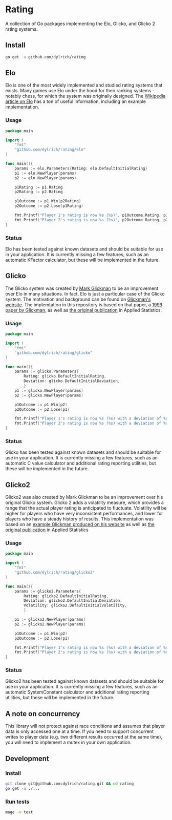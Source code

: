 # Rating

A collection of Go packages implementing the Elo, Glicko, and Glicko 2 rating systems.

## Install

```bash
go get -u github.com/dylrich/rating
```

## Elo

Elo is one of the most widely implemented and studied rating systems that exists. Many games use Elo under the hood for their ranking systems - notably chess, for which the system was originally designed. The [Wikipedia article on Elo](https://en.wikipedia.org/wiki/Elo_rating_system) has a ton of useful information, including an example implementation.

### Usage

```go
package main

import (
    "fmt"
    "github.com/dylrich/rating/elo"
)

func main(){
    params := elo.Parameters{Rating: elo.DefaultInitialRating}
    p1 := elo.NewPlayer(params)
    p2 := elo.NewPlayer(params)

    p1Rating := p1.Rating
    p2Rating := p2.Rating

    p1Outcome := p1.Win(p2Rating)
    p2Outcome := p2.Lose(p1Rating)

    fmt.Printf("Player 1's rating is now %s (%s)", p1Outcome.Rating, p1Outcome.RatingDelta)
    fmt.Printf("Player 2's rating is now %s (%s)", p2Outcome.Rating, p2Outcome.RatingDelta)
}
```

### Status

Elo has been tested against known datasets and should be suitable for use in your application. It is currently missing a few features, such as an automatic KFactor calculator, but these will be implemented in the future.

## Glicko

The Glicko system was created by [Mark Glickman](http://www.glicko.net/) to be an improvement over Elo in many situations. In fact, Elo is just a particular case of the Glicko system. The motivation and background can be found on [Glickman's website](http://www.glicko.net/glicko/glicko.pdf). The implemtation in this repository is based on that paper, a [1999 paper by Glickman](http://www.glicko.net/research/gdescrip.pdf), as well as [the original publication](http://www.glicko.net/research/glicko.pdf) in Applied Statistics.

### Usage

```go
package main

import (
    "fmt"
    "github.com/dylrich/rating/glicko"
)

func main(){
    params := glicko.Parameters{
        Rating: glicko.DefaultInitialRating,
        Deviation: glicko.DefaultInitialDeviation,
        }
    p1 := glicko.NewPlayer(params)
    p2 := glicko.NewPlayer(params)

    p1Outcome := p1.Win(p2)
    p2Outcome := p2.Lose(p1)

    fmt.Printf("Player 1's rating is now %s (%s) with a deviation of %s (%s)", p1Outcome.Rating, p1Outcome.RatingDelta, p1Outcome.Deviation, p1Outcome.DeviationDelta)
    fmt.Printf("Player 2's rating is now %s (%s) with a deviation of %s (%s)", p2Outcome.Rating, p2Outcome.RatingDelta, p2Outcome.Deviation, p2Outcome.DeviationDelta)
}
```

### Status

Glicko has been tested against known datasets and should be suitable for use in your application. It is currently missing a few features, such as an automatic C value calculator and additional rating reporting utilities, but these will be implemented in the future.

## Glicko2

Glicko2 was also created by Mark Glickman to be an improvement over his original Glicko system. Glicko 2 adds a volatility measure, which provides a range that the actual player rating is anticipated to fluctuate. Volatility will be higher for players who have very inconsistent performances, and lower for players who have a steady history of results. This implementation was based on an [example Glickman produced on his website](http://www.glicko.net/glicko/glicko2.pdf) as well as [the original publication](http://www.glicko.net/research/dpcmsv.pdf) in Applied Statistics

### Usage

```go
package main

import (
    "fmt"
    "github.com/dylrich/rating/glicko2"
)

func main(){
    params := glicko2.Parameters{
        Rating: glicko2.DefaultInitialRating,
        Deviation: glicko2.DefaultInitialDeviation,
        Volatility: glicko2.DefaultInitialVolatility,
        }

    p1 := glicko2.NewPlayer(params)
    p2 := glicko2.NewPlayer(params)

    p1Outcome := p1.Win(p2)
    p2Outcome := p2.Lose(p1)

    fmt.Printf("Player 1's rating is now %s (%s) with a deviation of %s (%s) and volatility of %s (%s)", p1Outcome.Rating, p1Outcome.RatingDelta, p1Outcome.Deviation, p1Outcome.DeviationDelta, p1Outcome.Volatility, p1Outcome.VolatilityDelta)
    fmt.Printf("Player 2's rating is now %s (%s) with a deviation of %s (%s) and volatility of %s (%s)", p2Outcome.Rating, p2Outcome.RatingDelta, p2Outcome.Deviation, p2Outcome.DeviationDelta, p2Outcome.Volatility, p2Outcome.VolatilityDelta)
}
```

### Status

Glicko2 has been tested against known datasets and should be suitable for use in your application. It is currently missing a few features, such as an automatic SystemConstant calculator and additional rating reporting utilities, but these will be implemented in the future.

## A note on concurrency

This library will not protect against race conditions and assumes that player data is only accessed one at a time. If you need to support concurrent writes to player data (e.g. two different results occurred at the same time), you will need to implement a mutex in your own application.

## Development

### Install

```bash
git clone git@github.com:dylrich/rating.git && cd rating
go get -u ./...
```

### Run tests

```bash
mage -v test
```
